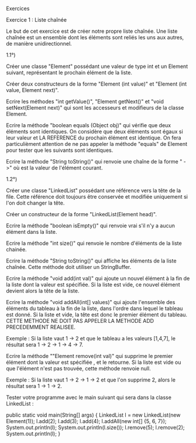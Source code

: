Exercices

Exercice 1 : Liste chaînée

Le but de cet exercice est de créer notre propre liste chaînée. Une liste chaînée est un ensemble dont les éléments sont reliés les uns aux autres, de manière unidirectionnel.

1.1°) 

Créer une classe "Element" possédant une valeur de type int et un Element suivant, représentant le prochain élément de la liste.

Créer deux constructeurs de la forme "Element (int value)" et "Element (int value, Element next)".

Ecrire les méthodes "int getValue()", "Element getNext()" et "void setNext(Element next)" qui sont les accesseurs et modifieurs de la classe Element.

Ecrire la méthode "boolean equals (Object obj)" qui vérifie que deux éléments sont identiques. On considère que deux éléments sont égaux si leur valeur et LA REFERENCE du prochain élément est identique. On fera particulièment attention de ne pas appeler la méthode "equals" de Element pour tester que les suivants sont identiques.

Ecrire la méthode "String toString()" qui renvoie une chaîne de la forme "<valeur> ->" où <valeur> est la valeur de l'élément courant.

1.2°) 

Créer une classe "LinkedList" possédant une référence vers la tête de la file. Cette référence doit toujours être conservée et modifiée uniquement si l'on doit changer la tête. 

Créer un constructeur de la forme "LinkedList(Element head)".

Ecrire la méthode "boolean isEmpty()" qui renvoie vrai s'il n'y a aucun élément dans la liste.

Ecrire la méthode "int size()" qui renvoie le nombre d'éléments de la liste chainée.

Ecrire la méthode "String toString()" qui affiche les éléments de la liste chaînée. Cette méthode doit utiliser un StringBuffer.

Ecrire la méthode "void add(int val)" qui ajoute un nouvel élément à la fin de la liste dont la valeur est spécifiée. Si la liste est vide, ce nouvel élément devient alors la tête de la liste.

Ecrire la méthode "void addAll(int[] values)" qui ajoute l'ensemble des éléments du tableau à la fin de la liste, dans l'ordre dans lequel le tableau est donné. Si la liste et vide, la tête est donc le premier élément du tableau. CETTE METHODE NE DOIT PAS APPELER LA METHODE ADD PRECEDEMMENT REALISEE.

Exemple : Si la liste vaut 1 -> 2 et que le tableau a les valeurs [1,4,7], le résultat sera 1 -> 2 -> 1 -> 4 -> 7.

Ecrire la méthode ""Element remove(int val)" qui supprime le premier élément dont la valeur est spécifiée , et le retourne. Si la liste est vide ou que l'élément n'est pas trouvée, cette méthode renvoie null.

Exemple : Si la liste vaut 1 -> 2 -> 1 -> 2 et que l'on supprime 2, alors le résultat sera 1 -> 1 -> 2.

Tester votre programme avec le main suivant qui sera dans la classe LinkedList :

  public static void main(String[] args) {
    LinkedList l = new LinkedList(new Element(1));
    l.add(2);
    l.add(3);
    l.add(4);
    l.addAll(new int[] {5, 6, 7});
    System.out.println(l);
    System.out.println(l.size());
    l.remove(5);
    l.remove(2);
    System.out.println(l);
  }

